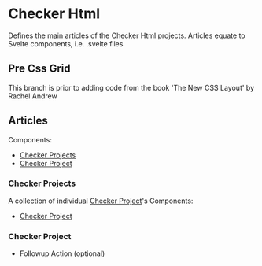 # Checker Html

Defines the main articles of the Checker Html projects.
Articles equate to Svelte components, i.e. .svelte files

## Pre Css Grid 
This branch is prior to adding code from the book 'The New CSS Layout' by Rachel Andrew

## Articles
Components:
* [Checker Projects](#checker-projects)
* [Checker Project](#checker-project)

### Checker Projects
A collection of individual [Checker Project](#checker-project)'s
Components:
* [Checker Project](#checker-project)

### Checker Project
* Followup Action (optional)

